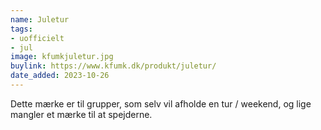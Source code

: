 ```yaml
---
name: Juletur
tags:
- uofficielt
- jul
image: kfumkjuletur.jpg
buylink: https://www.kfumk.dk/produkt/juletur/
date_added: 2023-10-26
---
```

Dette mærke er til grupper, som selv vil afholde en tur / weekend, og lige mangler et mærke til at spejderne.